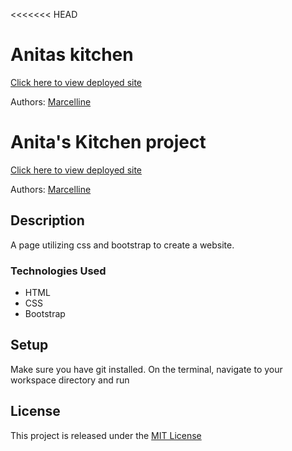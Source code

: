 <<<<<<< HEAD
# Anitas kitchen

[Click here to view deployed site ](https://example.com)

Authors: [Marcelline](gmercylyne.com)
# Anita's Kitchen project

[Click here to view deployed site ](https://gmercylyne2.github.io/anitaskitchen/)

Authors: [Marcelline](gmercylyne@gmail.com) 


## Description

A page utilizing css and bootstrap to create a website.


### Technologies Used
* HTML
* CSS
* Bootstrap

## Setup

Make sure you have git installed. On the terminal, navigate to your workspace directory and run



## License

This project is released under the [MIT License](./LICENSE.md)
